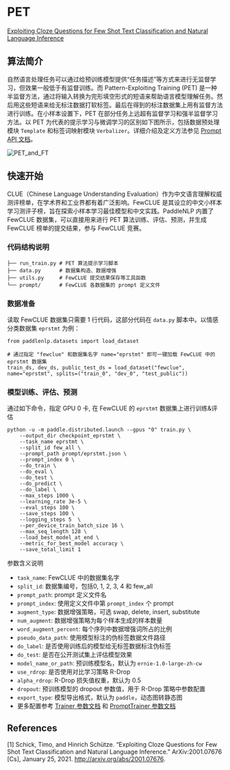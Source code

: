 # PET


[Exploiting Cloze Questions for Few Shot Text Classification and Natural Language Inference](https://arxiv.org/abs/2001.07676)


## 算法简介

自然语言处理任务可以通过给预训练模型提供“任务描述”等方式来进行无监督学习，但效果一般低于有监督训练。而 Pattern-Exploiting Training (PET) 是一种半监督方法，通过将输入转换为完形填空形式的短语来帮助语言模型理解任务。然后用这些短语来给无标注数据打软标签。最后在得到的标注数据集上用有监督方法进行训练。在小样本设置下，PET 在部分任务上远超有监督学习和强半监督学习方法。以 PET 为代表的提示学习与微调学习的区别如下图所示，包括数据预处理模块 `Template` 和标签词映射模块 `Verbalizer`。详细介绍及定义方法参见 [Prompt API 文档](https://github.com/PaddlePaddle/PaddleNLP/blob/develop/docs/advanced_guide/prompt.md)。

![PET_and_FT](https://user-images.githubusercontent.com/25607475/192727706-0a17b5ef-db6b-46be-894d-0ee315306776.png)


## 快速开始

CLUE（Chinese Language Understanding Evaluation）作为中文语言理解权威测评榜单，在学术界和工业界都有着广泛影响。FewCLUE 是其设立的中文小样本学习测评子榜，旨在探索小样本学习最佳模型和中文实践。PaddleNLP 内置了 FewCLUE 数据集，可以直接用来进行 PET 算法训练、评估、预测，并生成 FewCLUE 榜单的提交结果，参与 FewCLUE 竞赛。

### 代码结构说明
```
├── run_train.py # PET 算法提示学习脚本
├── data.py      # 数据集构造、数据增强
├── utils.py     # FewCLUE 提交结果保存等工具函数
└── prompt/      # FewCLUE 各数据集的 prompt 定义文件
```

###  数据准备

读取 FewCLUE 数据集只需要 1 行代码，这部分代码在 `data.py` 脚本中。以情感分类数据集 `eprstmt` 为例：

```
from paddlenlp.datasets import load_dataset

# 通过指定 "fewclue" 和数据集名字 name="eprstmt" 即可一键加载 FewCLUE 中的eprstmt 数据集
train_ds, dev_ds, public_test_ds = load_dataset("fewclue", name="eprstmt", splits=("train_0", "dev_0", "test_public"))
```

### 模型训练、评估、预测

通过如下命令，指定 GPU 0 卡,  在 FewCLUE 的 `eprstmt` 数据集上进行训练&评估
```
python -u -m paddle.distributed.launch --gpus "0" train.py \
    --output_dir checkpoint_eprstmt \
    --task_name eprstmt \
    --split_id few_all \
    --prompt_path prompt/eprstmt.json \
    --prompt_index 0 \
    --do_train \
    --do_eval \
    --do_test \
    --do_predict \
    --do_label \
    --max_steps 1000 \
    --learning_rate 3e-5 \
    --eval_steps 100 \
    --save_steps 100 \
    --logging_steps 5  \
    --per_device_train_batch_size 16 \
    --max_seq_length 128 \
    --load_best_model_at_end \
    --metric_for_best_model accuracy \
    --save_total_limit 1
```
参数含义说明
- `task_name`: FewCLUE 中的数据集名字
- `split_id`: 数据集编号，包括0, 1, 2, 3, 4 和 few_all
- `prompt_path`: prompt 定义文件名
- `prompt_index`: 使用定义文件中第 `prompt_index` 个 prompt
- `augment_type`: 数据增强策略，可选 swap, delete, insert, substitute
- `num_augment`: 数据增强策略为每个样本生成的样本数量
- `word_augment_percent`: 每个序列中数据增强词所占的比例
- `pseudo_data_path`: 使用模型标注的伪标签数据文件路径
- `do_label`: 是否使用训练后的模型给无标签数据标注伪标签
- `do_test`: 是否在公开测试集上评估模型效果
- `model_name_or_path`: 预训练模型名，默认为 `ernie-1.0-large-zh-cw`
- `use_rdrop`: 是否使用对比学习策略 R-Drop
- `alpha_rdrop`: R-Drop 损失值权重，默认为 0.5
- `dropout`: 预训练模型的 dropout 参数值，用于 R-Drop 策略中参数配置
- `export_type`: 模型导出格式，默认为 `paddle`，动态图转静态图
- 更多配置参考 [Trainer 参数文档](https://github.com/PaddlePaddle/PaddleNLP/blob/develop/docs/trainer.md#trainingarguments-%E5%8F%82%E6%95%B0%E4%BB%8B%E7%BB%8D) 和 [PromptTrainer 参数文档](https://github.com/PaddlePaddle/PaddleNLP/blob/develop/docs/advanced_guide/prompt.md#prompttrainer%E5%8F%82%E6%95%B0%E5%88%97%E8%A1%A8)


## References
[1] Schick, Timo, and Hinrich Schütze. “Exploiting Cloze Questions for Few Shot Text Classification and Natural Language Inference.” ArXiv:2001.07676 [Cs], January 25, 2021. http://arxiv.org/abs/2001.07676.
